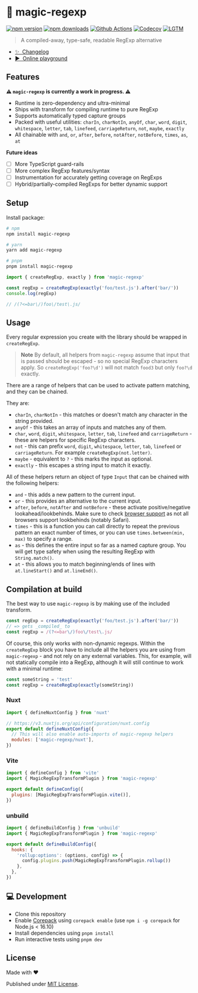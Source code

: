 # 🦄 magic-regexp

[![npm version][npm-version-src]][npm-version-href]
[![npm downloads][npm-downloads-src]][npm-downloads-href]
[![Github Actions][github-actions-src]][github-actions-href]
[![Codecov][codecov-src]][codecov-href]
[![LGTM][lgtm-src]][lgtm-href]

> A compiled-away, type-safe, readable RegExp alternative

- [✨ &nbsp;Changelog](https://github.com/danielroe/magic-regexp/blob/main/CHANGELOG.md)
- [▶️ &nbsp;Online playground](https://stackblitz.com/github/danielroe/magic-regexp/tree/main/playground)

## Features

**⚠️ `magic-regexp` is currently a work in progress. ⚠️**

- Runtime is zero-dependency and ultra-minimal
- Ships with transform for compiling runtime to pure RegExp
- Supports automatically typed capture groups
- Packed with useful utilities: `charIn`, `charNotIn`, `anyOf`, `char`, `word`, `digit`, `whitespace`, `letter`, `tab`, `linefeed`, `carriageReturn`, `not`, `maybe`, `exactly`
- All chainable with `and`, `or`, `after`, `before`, `notAfter`, `notBefore`, `times`, `as`, `at`

**Future ideas**

- [ ] More TypeScript guard-rails
- [ ] More complex RegExp features/syntax
- [ ] Instrumentation for accurately getting coverage on RegExps
- [ ] Hybrid/partially-compiled RegExps for better dynamic support

## Setup

Install package:

```sh
# npm
npm install magic-regexp

# yarn
yarn add magic-regexp

# pnpm
pnpm install magic-regexp
```

```js
import { createRegExp, exactly } from 'magic-regexp'

const regExp = createRegExp(exactly('foo/test.js').after('bar/'))
console.log(regExp)

// /(?<=bar\/)foo\/test\.js/
```

## Usage

Every regular expression you create with the library should be wrapped in `createRegExp`.

> **Note**
> By default, all helpers from `magic-regexp` assume that input that is passed should be escaped - so no special RegExp characters apply. So `createRegExp('foo?\d')` will not match `food3` but only `foo?\d` exactly.

There are a range of helpers that can be used to activate pattern matching, and they can be chained.

They are:

- `charIn`, `charNotIn` - this matches or doesn't match any character in the string provided.
- `anyOf` - this takes an array of inputs and matches any of them.
- `char`, `word`, `digit`, `whitespace`, `letter`, `tab`, `linefeed` and `carriageReturn` - these are helpers for specific RegExp characters.
- `not` - this can prefix `word`, `digit`, `whitespace`, `letter`, `tab`, `linefeed` or `carriageReturn`. For example `createRegExp(not.letter)`.
- `maybe` - equivalent to `?` - this marks the input as optional.
- `exactly` - this escapes a string input to match it exactly.

All of these helpers return an object of type `Input` that can be chained with the following helpers:

- `and` - this adds a new pattern to the current input.
- `or` - this provides an alternative to the current input.
- `after`, `before`, `notAfter` and `notBefore` - these activate positive/negative lookahead/lookbehinds. Make sure to check [browser support](https://developer.mozilla.org/en-US/docs/Web/JavaScript/Reference/Global_Objects/RegExp#browser_compatibility) as not all browsers support lookbehinds (notably Safari).
- `times` - this is a function you can call directly to repeat the previous pattern an exact number of times, or you can use `times.between(min, max)` to specify a range.
- `as` - this defines the entire input so far as a named capture group. You will get type safety when using the resulting RegExp with `String.match()`.
- `at` - this allows you to match beginning/ends of lines with `at.lineStart()` and `at.lineEnd()`.

## Compilation at build

The best way to use `magic-regexp` is by making use of the included transform.

```js
const regExp = createRegExp(exactly('foo/test.js').after('bar/'))
// => gets _compiled_ to
const regExp = /(?<=bar\/)foo\/test\.js/
```

Of course, this only works with non-dynamic regexps. Within the `createRegExp` block you have to include all the helpers you are using from `magic-regexp` - and not rely on any external variables. This, for example, will not statically compile into a RegExp, although it will still continue to work with a minimal runtime:

```js
const someString = 'test'
const regExp = createRegExp(exactly(someString))
```

### Nuxt

```js
import { defineNuxtConfig } from 'nuxt'

// https://v3.nuxtjs.org/api/configuration/nuxt.config
export default defineNuxtConfig({
  // This will also enable auto-imports of magic-regexp helpers
  modules: ['magic-regexp/nuxt'],
})
```

### Vite

```js
import { defineConfig } from 'vite'
import { MagicRegExpTransformPlugin } from 'magic-regexp'

export default defineConfig({
  plugins: [MagicRegExpTransformPlugin.vite()],
})
```

### unbuild

```js
import { defineBuildConfig } from 'unbuild'
import { MagicRegExpTransformPlugin } from 'magic-regexp'

export default defineBuildConfig({
  hooks: {
    'rollup:options': (options, config) => {
      config.plugins.push(MagicRegExpTransformPlugin.rollup())
    },
  },
})
```

## 💻 Development

- Clone this repository
- Enable [Corepack](https://github.com/nodejs/corepack) using `corepack enable` (use `npm i -g corepack` for Node.js < 16.10)
- Install dependencies using `pnpm install`
- Run interactive tests using `pnpm dev`

## License

Made with ❤️

Published under [MIT License](./LICENCE).

<!-- Badges -->

[npm-version-src]: https://img.shields.io/npm/v/magic-regexp?style=flat-square
[npm-version-href]: https://npmjs.com/package/magic-regexp
[npm-downloads-src]: https://img.shields.io/npm/dm/magic-regexp?style=flat-square
[npm-downloads-href]: https://npmjs.com/package/magic-regexp
[github-actions-src]: https://img.shields.io/github/workflow/status/danielroe/magic-regexp/ci/main?style=flat-square
[github-actions-href]: https://github.com/danielroe/magic-regexp/actions?query=workflow%3Aci
[codecov-src]: https://img.shields.io/codecov/c/gh/danielroe/magic-regexp/main?style=flat-square
[codecov-href]: https://codecov.io/gh/danielroe/magic-regexp
[lgtm-src]: https://img.shields.io/lgtm/grade/javascript/github/danielroe/vue-bind-once?style=flat-square
[lgtm-href]: https://lgtm.com/projects/g/danielroe/magic-regexp

